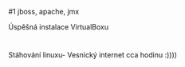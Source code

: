 #1 jboss, apache, jmx

Úspěšná instalace VirtualBoxu
#
Stáhování linuxu- Vesnický internet cca hodinu :))))
